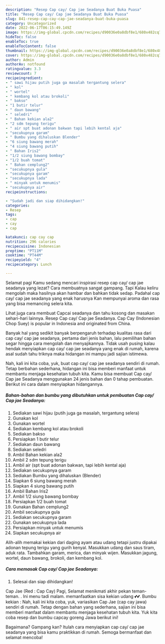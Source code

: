 ```yaml
---
description: "Resep Cap cay/ Cap jae Seadanya Buat Buka Puasa"
title: "Resep Cap cay/ Cap jae Seadanya Buat Buka Puasa"
slug: 841-resep-cap-cay-cap-jae-seadanya-buat-buka-puasa
category: Uncategorized
date: 2022-06-17T06:15:49.149Z
image: https://img-global.cpcdn.com/recipes/d90036e0a8dbf8e1/680x482cq70/cap-cay-cap-jae-seadanya-foto-resep-utama.jpg
hideToc: false
enableToc: true
enableTocContent: false
thumbnail: https://img-global.cpcdn.com/recipes/d90036e0a8dbf8e1/680x482cq70/cap-cay-cap-jae-seadanya-foto-resep-utama.jpg
cover: https://img-global.cpcdn.com/recipes/d90036e0a8dbf8e1/680x482cq70/cap-cay-cap-jae-seadanya-foto-resep-utama.jpg
author: Admin
authorAv: notfound
ratingvalue: 3.3
reviewcount: 7
recipeingredient:
- " sawi hijau putih juga ga masalah tergantung selera"
- " kol"
- " wortel"
- " kembang kol atau brokoli"
- " bakso"
- "1 butir telur"
- " daun bawang"
- " seledri"
- " Bahan kekian ala2"
- "2 sdm tepung terigu"
- " air spt buat adonan bakwan tapi lebih kental aja"
- "secukupnya garam"
- " Bumbu yang dihaluskan Blender"
- "6 siung bawang merah"
- "4 siung bawang putih"
- " Bahan Iris2"
- "1/2 siung bawang bombay"
- "1/2 buah tomat"
- " Bahan cemplung2"
- "secukupnya gula"
- "secukupnya garam"
- "secukupnya lada"
- " minyak untuk menumis"
- "secukupnya air"
recipeinstructions:

- "Sudah jadi dan siap dihidangkan!"
categories:
- Resep
tags:
- cap
- cay
- cap

katakunci: cap cay cap 
nutrition: 296 calories
recipecuisine: Indonesian
preptime: "PT11M"
cooktime: "PT44M"
recipeyield: "4"
recipecategory: Lunch

---
```



Selamat pagi Kamu sedang mencari inspirasi resep cap cay/ cap jae seadanya yang lezat? Cara membuatnya sangat gampang. Tapi Kalau keliru mengolah maka hasilnya akan hambar dan bahkan tidak sedap. Padahal cap cay/ cap jae seadanya yang enak harusnya Kan mempunyai aroma dan rasa yang bisa memancing selera kita.


Lihat juga cara membuat Capcai seadanya dan tahu kosong dan masakan sehari-hari lainnya. Resep Cap cay/ Cap jae Seadanya. Cap Cay (Indonesian Chop Suey) is popular in Indonesia and originated from China.

Banyak hal yang sedikit banyak berpengaruh terhadap kualitas rasa dari cap cay/ cap jae seadanya, pertama dari jenis bahan, lalu pemilihan bahan segar hingga cara mengolah dan menyajikannya. Tidak usah pusing kalau hendak menyiapkan cap cay/ cap jae seadanya yang enak di rumah, karena asal sudah tahu triknya maka hidangan ini mampu jadi sajian istimewa.


Nah, kali ini kita coba, yuk, buat cap cay/ cap jae seadanya sendiri di rumah. Tetap berbahan sederhana, hidangan ini bisa memberi manfaat untuk membantu menjaga kesehatan tubuh kita. Kamu bisa membuat Cap cay/ Cap jae Seadanya menggunakan 24 jenis bahan dan 0 tahap pembuatan. Berikut ini cara dalam menyiapkan hidangannya.

<!--inarticleads1-->

##### Bahan-bahan dan bumbu yang dibutuhkan untuk pembuatan Cap cay/ Cap jae Seadanya:

1. Sediakan  sawi hijau (putih juga ga masalah, tergantung selera)
1. Gunakan  kol
1. Gunakan  wortel
1. Sediakan  kembang kol atau brokoli
1. Sediakan  bakso
1. Persiapkan 1 butir telur
1. Sediakan  daun bawang
1. Sediakan  seledri
1. Ambil  Bahan kekian ala2
1. Ambil 2 sdm tepung terigu
1. Ambil  air (spt buat adonan bakwan, tapi lebih kental aja)
1. Sediakan secukupnya garam
1. Sediakan  Bumbu yang dihaluskan (Blender)
1. Siapkan 6 siung bawang merah
1. Siapkan 4 siung bawang putih
1. Ambil  Bahan Iris2
1. Ambil 1/2 siung bawang bombay
1. Persiapkan 1/2 buah tomat
1. Gunakan  Bahan cemplung2
1. Ambil secukupnya gula
1. Sediakan secukupnya garam
1. Gunakan secukupnya lada
1. Persiapkan  minyak untuk menumis
1. Siapkan secukupnya air


Alih-alih memakai kekian dari daging ayam atau udang tetapi justru dipakai adonan tepung terigu yang gurih kenyal. Masukkan udang dan saus tiram, aduk rata. Tambahkan garam, merica, dan minyak wijen. Masukkan jagung, wortel, daun bawang, brokoli, dan kembang kol. 

<!--inarticleads2-->

##### Cara memasak Cap cay/ Cap jae Seadanya:


1. Selesai dan siap dihidangkan!

Cap Jae (Red : Cap Cay) Pagi, Selamat menikmati akhir pekan teman-teman. . Ini menu tadi malam. memanfaatkan sisa kekian udang 💕💕. Bumbu kekian : Nah, kali ini kita coba, yuk, variasikan Cap Jae (cap cay jawa) sendiri di rumah. Tetap dengan bahan yang sederhana, sajian ini bisa memberi manfaat dalam membantu menjaga kesehatan tubuh kita. Yuk kita coba resep dan bumbu capcay goreng Jawa berikut ini! 

Bagaimana? Gampang kan? Itulah cara menyiapkan cap cay/ cap jae seadanya yang bisa kamu praktikkan di rumah. Semoga bermanfaat dan selamat mencoba!

